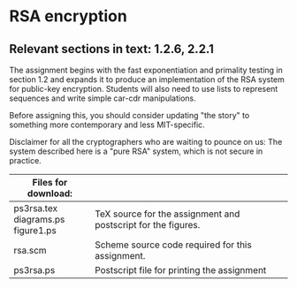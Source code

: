 # RSA encryption

## Relevant sections in text: 1.2.6, 2.2.1

The assignment begins with the fast exponentiation and primality testing in section 1.2 and expands it to produce an implementation of the RSA system for public-key encryption. Students will also need to use lists to represent sequences and write simple car-cdr manipulations.

Before assigning this, you should consider updating "the story" to something more contemporary and less MIT-specific.

Disclaimer for all the cryptographers who are waiting to pounce on us: The system described here is a "pure RSA" system, which is not secure in practice.

|Files for download:||
|-|-|
|ps3rsa.tex<br />diagrams.ps<br />figure1.ps|TeX source for the assignment and postscript for the figures.|
|rsa.scm|Scheme source code required for this assignment.|
|ps3rsa.ps|Postscript file for printing the assignment|